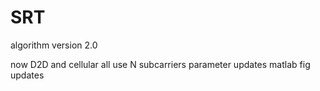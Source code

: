 # SRT

algorithm version 2.0

now D2D and cellular all use N subcarriers
parameter updates
matlab fig updates
